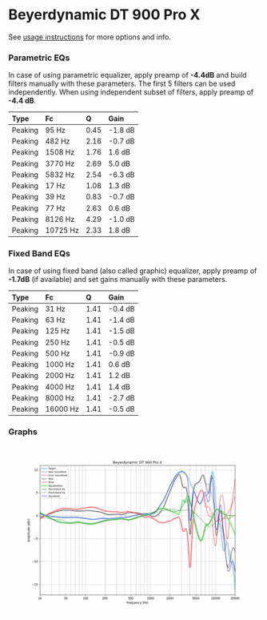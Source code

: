 # Beyerdynamic DT 900 Pro X
See [usage instructions](https://github.com/jaakkopasanen/AutoEq#usage) for more options and info.

### Parametric EQs
In case of using parametric equalizer, apply preamp of **-4.4dB** and build filters manually
with these parameters. The first 5 filters can be used independently.
When using independent subset of filters, apply preamp of **-4.4 dB**.

| Type    | Fc       |    Q | Gain    |
|:--------|:---------|:-----|:--------|
| Peaking | 95 Hz    | 0.45 | -1.8 dB |
| Peaking | 482 Hz   | 2.16 | -0.7 dB |
| Peaking | 1508 Hz  | 1.76 | 1.6 dB  |
| Peaking | 3770 Hz  | 2.69 | 5.0 dB  |
| Peaking | 5832 Hz  | 2.54 | -6.3 dB |
| Peaking | 17 Hz    | 1.08 | 1.3 dB  |
| Peaking | 39 Hz    | 0.83 | -0.7 dB |
| Peaking | 77 Hz    | 2.63 | 0.6 dB  |
| Peaking | 8126 Hz  | 4.29 | -1.0 dB |
| Peaking | 10725 Hz | 2.33 | 1.8 dB  |

### Fixed Band EQs
In case of using fixed band (also called graphic) equalizer, apply preamp of **-1.7dB**
(if available) and set gains manually with these parameters.

| Type    | Fc       |    Q | Gain    |
|:--------|:---------|:-----|:--------|
| Peaking | 31 Hz    | 1.41 | -0.4 dB |
| Peaking | 63 Hz    | 1.41 | -1.4 dB |
| Peaking | 125 Hz   | 1.41 | -1.5 dB |
| Peaking | 250 Hz   | 1.41 | -0.5 dB |
| Peaking | 500 Hz   | 1.41 | -0.9 dB |
| Peaking | 1000 Hz  | 1.41 | 0.6 dB  |
| Peaking | 2000 Hz  | 1.41 | 1.2 dB  |
| Peaking | 4000 Hz  | 1.41 | 1.4 dB  |
| Peaking | 8000 Hz  | 1.41 | -2.7 dB |
| Peaking | 16000 Hz | 1.41 | -0.5 dB |

### Graphs
![](./Beyerdynamic%20DT%20900%20Pro%20X.png)